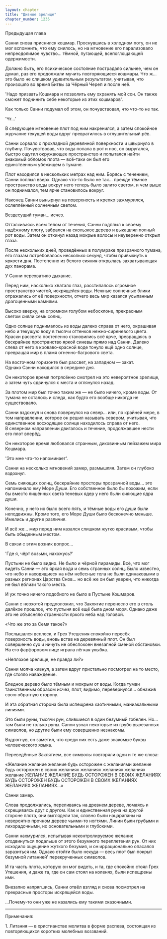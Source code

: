 ```yaml
---
layout: chapter
title: "Дивное зрелище"
chapter_number: 1235
---
```


Предыдущая глава



Санни снова приснился кошмар. Проснувшись в холодном поту, он не мог вспомнить, что ему снилось, но на мгновение его парализовало непреодолимое чувство... тёмной, пугающей, всепоглощающей одержимости.

Должно быть, его психическое состояние пострадало сильнее, чем он думал, раз его продолжали мучить повторяющиеся кошмары. Что ж... это было не слишком удивительным результатом, учитывая, что произошло во время Битвы за Чёрный Череп и после неё.

'Надо призвать Кошмара и позволить ему охранять мой сон. Он также сможет подчинить себе некоторые из этих кошмаров'.

Как только Санни подумал об этом, он почувствовал, что что-то не так.

'Чт...'

В следующее мгновение плот под ним накренился, а затем спокойное журчание текущей воды вдруг превратилось в оглушительный рёв.

Санни сорвало с прохладной деревянной поверхности и швырнуло в глубину. Почувствовав, что вода попала в рот и нос, он выругался, быстро ощутил окружающее пространство и попытался найти знакомый обломок плота — всё-таки он был его единственным убежищем в тумане.

Плот находился в нескольких метрах над ним. Борясь с течением, Санни поплыл вверх. Однако что-то было не так... прежде тёмное пространство воды вокруг него теперь было залито светом, и чем выше он поднимался, тем ярче становилось вокруг.

Наконец Санни вынырнул на поверхность и крепко зажмурился, ослеплённый солнечным светом.

Вездесущий туман... исчез.

Отталкиваясь всем телом от течения, Санни подплыл к своему надёжному плоту, забрался на скользкое дерево и выкашлял полный рот воды. Затем он откинул назад мокрые волосы и неуверенно открыл глаза.

После нескольких дней, проведённых в полумраке призрачного тумана, его глазам потребовалось несколько секунд, чтобы привыкнуть к яркости дня. Постепенно из белого сияния открылась захватывающая дух панорама.

У Санни перехватило дыхание.

Перед ним, насколько хватало глаз, расстилалось огромное пространство чистой, искрящейся воды. Нежные солнечные блики отражались от её поверхности, отчего весь мир казался усыпанным драгоценными камнями.

Высоко вверху, на огромном голубом небосклоне, прекрасным светом сияли семь солнц.

Одно солнце поднималось из воды далеко справа от него, окрашивая небо и текущую воду в тысячи оттенков нежно-сиреневого цвета. Краски рассвета постепенно становились всё ярче, превращаясь в бескрайнее пространство яркой синевы прямо над Санни. Далеко слева от него в кроваво-красной воде тонуло ещё одно солнце, превращая мир в пламя огненно-багрового света.

На восточном горизонте был рассвет, на западном — закат. Однако Санни находился в середине дня.

Он некоторое время потрясённо смотрел на это невероятное зрелище, а затем чуть сдвинулся с места и оглянулся назад.

За плотом мир был точно таким же — не было ничего, кроме воды. От тумана не осталось и следа, как будто его вообще никогда не существовало.

Санни вздохнул и снова повернулся на север... или, по крайней мере, в том направлении, которое он решил называть севером, учитывая, что единственное восходящее солнце находилось справа от него. В северном направлении двигалось и течение, продолжавшее нести его плот вперёд.

Он некоторое время любовался странным, диковинным пейзажем мира Кошмара.

'Это мне что-то напоминает'.

Санни на несколько мгновений замер, размышляя. Затем он глубоко вздохнул.

Семь сияющих солнц, бескрайние просторы прозрачной воды... это напоминало ему Море Души. Его собственное было бы похожим, если бы вместо лишённых света теневых ядер у него были сияющие ядра души.

Конечно, у него их было всего пять, и тёмные воды его души были неподвижны. Кроме того, его Море Души было бесконечно меньше. Имелись и другие различия.

И всё же... мир перед ним казался слишком жутко красивым, чтобы быть обыденным местом.

В связи с этим возник вопрос...

'Где я, чёрт возьми, нахожусь?'

Пустыни не было видно. Не было и чёрной пирамиды. Всё, что мог видеть Санни — это яркая вода и семь странных солнц. Было известно, что небо и находящиеся на нём небесные тела не были одинаковыми в разных регионах Царства Снов... но всё же он был уверен, что никогда не был вблизи такого места.

И уж точно ничего подобного не было в Пустыне Кошмаров.

Санни с неохотой предположил, что Заклятие перенесло его в столь далёкое прошлое, что пустыня всё ещё была дном моря. Однако даже это не объясняло странности яркого неба над головой.

«Что же это за Семя такое?»

Послышался всплеск, и Грех Утешения спокойно пересёк поверхность воды, вновь встав на деревянный плот. Он был совершенно сух и ничуть не обеспокоен внезапной сменой обстановки. На его фарфоровом лице играла лёгкая улыбка.

«Неплохое зрелище, не правда ли?»

Санни молча кивнул, а затем вдруг пристально посмотрел на то место, где стояло наваждение.

Бледное дерево было тёмным и мокрым от воды. Когда туман таинственным образом исчез, плот, видимо, перевернулся... обнажив свою обратную сторону.

И эта обратная сторона была испещрена хаотичными, маниакальными линиями.

Это были руны, тысячи рун, слившиеся в один безумный гобелен. Но... там были не только руны. Санни узнал некоторые из грубо вырезанных символов, но другие были ему совершенно незнакомы.

Вздрогнув, он заметил, что среди них есть даже знакомые буквы человеческого языка.

Переведённые Заклятием, все символы повторяли одни и те же слова:

«Желание желание желание будь осторожен с желаниями желание будь осторожен в своих желаниях желаниях желаниях желаниях желание ЖЕЛАНИЕ ЖЕЛАНИЕ БУДЬ ОСТОРОЖЕН В СВОИХ ЖЕЛАНИЯХ БУДЬ ОСТОРОЖЕН БУДЬ ОСТОРОЖЕН В СВОИХ ЖЕЛАНИЯХ ЖЕЛАНИЯХ ЖЕЛАНИЯХ...»

Санни замер.

Слова продолжались, переливаясь на древнем дереве, ломаясь и скрещиваясь друг с другом. Как и единственная руна на другой стороне плота, они выглядели так, словно были нацарапаны на невероятно прочном дереве чьими-то ногтями. Линии были грубыми и лихорадочными, но основательными и глубокими.

Санни нахмурился, испытывая неконтролируемое желание отодвинуться подальше от этого безумного переплетения рун. От них исходило ощущение жуткого безумия, и он иррационально опасался заразиться им. Однако отойти было некуда — весь плот был покрыт безумной литанией¹ перекрученных символов.

И та часть плота, которую он мог видеть, и та, где спокойно стоял Грех Утешения, и даже та, где он сам стоял на коленях, были испещрены ими.

Внезапно напрягшись, Санни отвёл взгляд и снова посмотрел на прекрасные просторы искрящейся воды.

...Почему-то они уже не казались ему такими сказочными.

***

Примечания:

1. Литания — в христианстве молитва в форме распева, состоящая из повторяющихся коротких молебных воззваний.